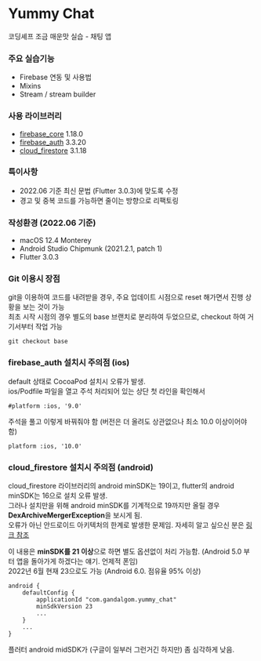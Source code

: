 # Yummy Chat

코딩셰프 조금 매운맛 실습 - 채팅 앱

### 주요 실습기능

* Firebase 연동 및 사용법
* Mixins
* Stream / stream builder

### 사용 라이브러리

* [firebase_core](https://pub.dev/packages/firebase_core) 1.18.0
* [firebase_auth](https://pub.dev/packages/firebase_auth) 3.3.20
* [cloud_firestore](https://pub.dev/packages/cloud_firestore) 3.1.18

### 특이사항

* 2022.06 기준 최신 문법 (Flutter 3.0.3)에 맞도록 수정
* 경고 및 중복 코드를 가능하면 줄이는 방향으로 리팩토링

### 작성환경 (2022.06 기준)

* macOS 12.4 Monterey
* Android Studio Chipmunk (2021.2.1, patch 1)
* Flutter 3.0.3

### Git 이용시 장점

git을 이용하여 코드를 내려받을 경우, 주요 업데이트 시점으로 reset 해가면서 진행 상황을 보는 것이 가능  
최초 시작 시점의 경우 별도의 base 브랜치로 분리하여 두었으므로, checkout 하여 거기서부터 작업 가능

```
git checkout base
```

### firebase_auth 설치시 주의점 (ios)

default 상태로 CocoaPod 설치시 오류가 발생.  
ios/Podfile 파일을 열고 주석 처리되어 있는 상단 첫 라인을 확인해서

```
#platform :ios, '9.0'
```

주석을 풀고 이렇게 바꿔줘야 함 (버전은 더 올려도 상관없으나 최소 10.0 이상이어야 함)

```
platform :ios, '10.0'
```

### cloud_firestore 설치시 주의점 (android)

cloud_firestore 라이브러리의 android minSDK는 19이고, flutter의 android minSDK는 16으로 설치 오류 발생.  
그러나 설치만을 위해 android minSDK를 기계적으로 19까지만 올릴 경우 **DexArchiveMergerException**을 보시게 됨.  
오류가 아닌 안드로이드 아키텍처의 한계로 발생한 문제임. 자세히 알고 싶으신 분은 [링크 참조](https://developer.android.com/studio/build/multidex?hl=ko)

이 내용은 **minSDK를 21 이상**으로 하면 별도 옵션없이 처리 가능함. (Android 5.0 부터 앱을 돌아가게 하겠다는 얘기. 언제적 폰임)  
2022년 6월 현재 23으로도 가능 (Android 6.0. 점유율 95% 이상)

```
android {
    defaultConfig {
        applicationId "com.gandalgom.yummy_chat"
        minSdkVersion 23
        ...
    }
    ...
}
```

플러터 android midSDK가 (구글이 일부러 그런거긴 하지만) 좀 심각하게 낮음.
